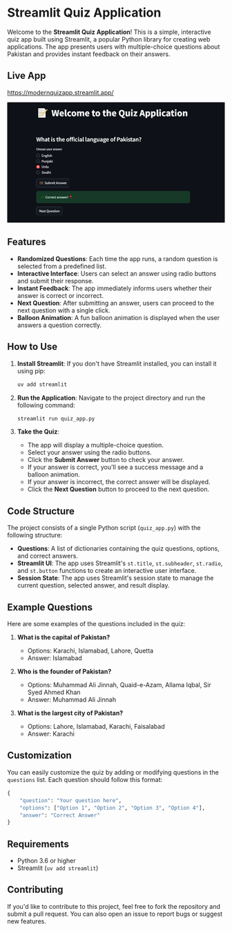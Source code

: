 # Streamlit Quiz Application

Welcome to the **Streamlit Quiz Application**! This is a simple, interactive quiz app built using Streamlit, a popular Python library for creating web applications. The app presents users with multiple-choice questions about Pakistan and provides instant feedback on their answers.

## Live App
https://modernquizapp.streamlit.app/

![Quiz App Screenshot](screenshot.PNG)  

## Features

- **Randomized Questions**: Each time the app runs, a random question is selected from a predefined list.
- **Interactive Interface**: Users can select an answer using radio buttons and submit their response.
- **Instant Feedback**: The app immediately informs users whether their answer is correct or incorrect.
- **Next Question**: After submitting an answer, users can proceed to the next question with a single click.
- **Balloon Animation**: A fun balloon animation is displayed when the user answers a question correctly.

## How to Use

1. **Install Streamlit**:
   If you don't have Streamlit installed, you can install it using pip:
   ```bash
   uv add streamlit
   ```

2. **Run the Application**:
   Navigate to the project directory and run the following command:
   ```bash
   streamlit run quiz_app.py
   ```

3. **Take the Quiz**:
   - The app will display a multiple-choice question.
   - Select your answer using the radio buttons.
   - Click the **Submit Answer** button to check your answer.
   - If your answer is correct, you'll see a success message and a balloon animation.
   - If your answer is incorrect, the correct answer will be displayed.
   - Click the **Next Question** button to proceed to the next question.

## Code Structure

The project consists of a single Python script (`quiz_app.py`) with the following structure:

- **Questions**: A list of dictionaries containing the quiz questions, options, and correct answers.
- **Streamlit UI**: The app uses Streamlit's `st.title`, `st.subheader`, `st.radio`, and `st.button` functions to create an interactive user interface.
- **Session State**: The app uses Streamlit's session state to manage the current question, selected answer, and result display.

## Example Questions

Here are some examples of the questions included in the quiz:

1. **What is the capital of Pakistan?**
   - Options: Karachi, Islamabad, Lahore, Quetta
   - Answer: Islamabad

2. **Who is the founder of Pakistan?**
   - Options: Muhammad Ali Jinnah, Quaid-e-Azam, Allama Iqbal, Sir Syed Ahmed Khan
   - Answer: Muhammad Ali Jinnah

3. **What is the largest city of Pakistan?**
   - Options: Lahore, Islamabad, Karachi, Faisalabad
   - Answer: Karachi

## Customization

You can easily customize the quiz by adding or modifying questions in the `questions` list. Each question should follow this format:

```python
{
    "question": "Your question here",
    "options": ["Option 1", "Option 2", "Option 3", "Option 4"],
    "answer": "Correct Answer"
}
```

## Requirements

- Python 3.6 or higher
- Streamlit (`uv add streamlit`)

## Contributing

If you'd like to contribute to this project, feel free to fork the repository and submit a pull request. You can also open an issue to report bugs or suggest new features.
